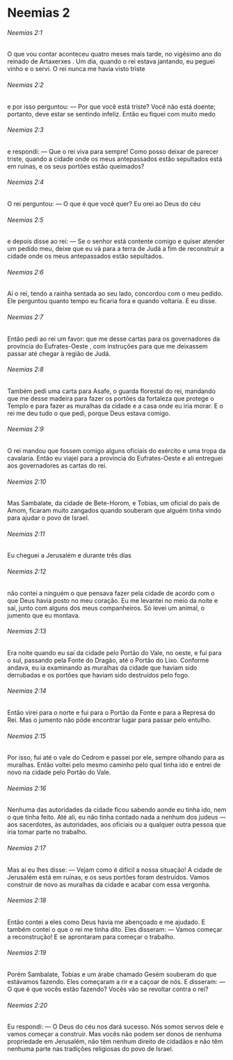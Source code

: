 # Neemias 2

###### Neemias 2:1

O que vou contar aconteceu quatro meses mais tarde, no vigésimo ano do reinado de Artaxerxes . Um dia, quando o rei estava jantando, eu peguei vinho e o servi. O rei nunca me havia visto triste

###### Neemias 2:2

e por isso perguntou: — Por que você está triste? Você não está doente; portanto, deve estar se sentindo infeliz. Então eu fiquei com muito medo

###### Neemias 2:3

e respondi: — Que o rei viva para sempre! Como posso deixar de parecer triste, quando a cidade onde os meus antepassados estão sepultados está em ruínas, e os seus portões estão queimados?

###### Neemias 2:4

O rei perguntou: — O que é que você quer? Eu orei ao Deus do céu

###### Neemias 2:5

e depois disse ao rei: — Se o senhor está contente comigo e quiser atender um pedido meu, deixe que eu vá para a terra de Judá a fim de reconstruir a cidade onde os meus antepassados estão sepultados.

###### Neemias 2:6

Aí o rei, tendo a rainha sentada ao seu lado, concordou com o meu pedido. Ele perguntou quanto tempo eu ficaria fora e quando voltaria. E eu disse.

###### Neemias 2:7

Então pedi ao rei um favor: que me desse cartas para os governadores da província do Eufrates-Oeste , com instruções para que me deixassem passar até chegar à região de Judá.

###### Neemias 2:8

Também pedi uma carta para Asafe, o guarda florestal do rei, mandando que me desse madeira para fazer os portões da fortaleza que protege o Templo e para fazer as muralhas da cidade e a casa onde eu iria morar. E o rei me deu tudo o que pedi, porque Deus estava comigo.

###### Neemias 2:9

O rei mandou que fossem comigo alguns oficiais do exército e uma tropa da cavalaria. Então eu viajei para a província do Eufrates-Oeste e ali entreguei aos governadores as cartas do rei.

###### Neemias 2:10

Mas Sambalate, da cidade de Bete-Horom, e Tobias, um oficial do país de Amom, ficaram muito zangados quando souberam que alguém tinha vindo para ajudar o povo de Israel.

###### Neemias 2:11

Eu cheguei a Jerusalém e durante três dias

###### Neemias 2:12

não contei a ninguém o que pensava fazer pela cidade de acordo com o que Deus havia posto no meu coração. Eu me levantei no meio da noite e saí, junto com alguns dos meus companheiros. Só levei um animal, o jumento que eu montava.

###### Neemias 2:13

Era noite quando eu saí da cidade pelo Portão do Vale, no oeste, e fui para o sul, passando pela Fonte do Dragão, até o Portão do Lixo. Conforme andava, eu ia examinando as muralhas da cidade que haviam sido derrubadas e os portões que haviam sido destruídos pelo fogo.

###### Neemias 2:14

Então virei para o norte e fui para o Portão da Fonte e para a Represa do Rei. Mas o jumento não pôde encontrar lugar para passar pelo entulho.

###### Neemias 2:15

Por isso, fui até o vale do Cedrom e passei por ele, sempre olhando para as muralhas. Então voltei pelo mesmo caminho pelo qual tinha ido e entrei de novo na cidade pelo Portão do Vale.

###### Neemias 2:16

Nenhuma das autoridades da cidade ficou sabendo aonde eu tinha ido, nem o que tinha feito. Até ali, eu não tinha contado nada a nenhum dos judeus — aos sacerdotes, às autoridades, aos oficiais ou a qualquer outra pessoa que iria tomar parte no trabalho.

###### Neemias 2:17

Mas aí eu lhes disse: — Vejam como é difícil a nossa situação! A cidade de Jerusalém está em ruínas, e os seus portões foram destruídos. Vamos construir de novo as muralhas da cidade e acabar com essa vergonha.

###### Neemias 2:18

Então contei a eles como Deus havia me abençoado e me ajudado. E também contei o que o rei me tinha dito. Eles disseram: — Vamos começar a reconstrução! E se aprontaram para começar o trabalho.

###### Neemias 2:19

Porém Sambalate, Tobias e um árabe chamado Gesém souberam do que estávamos fazendo. Eles começaram a rir e a caçoar de nós. E disseram: — O que é que vocês estão fazendo? Vocês vão se revoltar contra o rei?

###### Neemias 2:20

Eu respondi: — O Deus do céu nos dará sucesso. Nós somos servos dele e vamos começar a construir. Mas vocês não podem ser donos de nenhuma propriedade em Jerusalém, não têm nenhum direito de cidadãos e não têm nenhuma parte nas tradições religiosas do povo de Israel.

